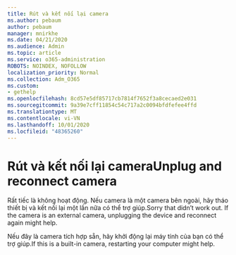```yaml
---
title: Rút và kết nối lại camera
ms.author: pebaum
author: pebaum
manager: mnirkhe
ms.date: 04/21/2020
ms.audience: Admin
ms.topic: article
ms.service: o365-administration
ROBOTS: NOINDEX, NOFOLLOW
localization_priority: Normal
ms.collection: Adm_O365
ms.custom:
- gethelp
ms.openlocfilehash: 8cd57e5df85717cb7814f7652f3a8cecaed2e031
ms.sourcegitcommit: 9a39e7cff11854c54c717a2c0094bfdfefee4ffd
ms.translationtype: MT
ms.contentlocale: vi-VN
ms.lasthandoff: 10/01/2020
ms.locfileid: "48365260"
---
```

# <a name="unplug-and-reconnect-camera"></a><span data-ttu-id="2f0df-102">Rút và kết nối lại camera</span><span class="sxs-lookup"><span data-stu-id="2f0df-102">Unplug and reconnect camera</span></span>

<span data-ttu-id="2f0df-103">Rất tiếc là không hoạt động. Nếu camera là một camera bên ngoài, hãy tháo thiết bị và kết nối lại một lần nữa có thể trợ giúp.</span><span class="sxs-lookup"><span data-stu-id="2f0df-103">Sorry that didn’t work out. If the camera is an external camera, unplugging the device and reconnect again might help.</span></span>

<span data-ttu-id="2f0df-104">Nếu đây là camera tích hợp sẵn, hãy khởi động lại máy tính của bạn có thể trợ giúp.</span><span class="sxs-lookup"><span data-stu-id="2f0df-104">If this is a built-in camera, restarting your computer might help.</span></span>
